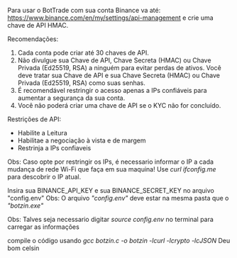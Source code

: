 Para usar o BotTrade com sua conta Binance va até:
https://www.binance.com/en/my/settings/api-management
e crie uma chave de API HMAC.

Recomendações:
1. Cada conta pode criar até 30 chaves de API.
2. Não divulgue sua Chave de API, Chave Secreta (HMAC) ou Chave Privada (Ed25519, RSA) a ninguém para evitar perdas de ativos. Você deve tratar sua Chave de API e sua Chave Secreta (HMAC) ou Chave Privada (Ed25519, RSA) como suas senhas.
3. É recomendável restringir o acesso apenas a IPs confiáveis ​​para aumentar a segurança da sua conta.
4. Você não poderá criar uma chave de API se o KYC não for concluído.

Restrições de API:
- Habilite a Leitura
- Habilitae a negociação à vista e de margem
- Restrinja a IPs confiaveis

Obs: Caso opte por restringir os IPs, é necessario informar o IP a cada mudança de rede Wi-Fi que faça em sua maquina!
     Use _curl ifconfig.me_ para descobrir o IP atual.

Insira sua BINANCE_API_KEY e sua BINANCE_SECRET_KEY no arquivo "config.env"
Obs: O arquivo _"config.env"_ deve estar na mesma pasta que o _"botzin.exe"_ 

Obs: Talves seja necessario digitar _source config.env_ no terminal para carregar as informações 

compile o código usando _gcc botzin.c -o botzin -lcurl -lcrypto -lcJSON_
Deu bom celsin
